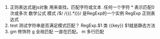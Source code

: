 1. 正则表达式是js对象
    用来查找，匹配字符或文本
    .任何一个字符  * 表示匹配0次或多次
    数学公式 模式 /\$/ /\{\{(.*)\}\}/ 是RegExp的一个实例
 RegExp 正则表达式 
 2. test 
    测试字符串是否满足模式匹配？
    RegExp.$1 类  {{key}}  $1就是静态方法
3. gm 修饰符
    g 全局匹配 一直在匹配。
    m 多行匹配

